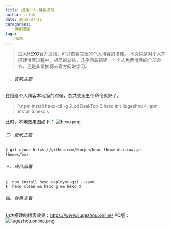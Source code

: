 ```yaml
---
title: 搭建个人-博客极简
author: 六个周
date: 2018-07-11
categories:
    博客搭建
tags: 
    HEXO
---
```

>进入[HEXO](https://hexo.io/zh-cn/)官方文档，可以查看完全的个人博客的搭建。
本文只是对个人在搭建博客过程中，极简的总结，几乎涵盖搭建一个个人免费博客的全部命令，还是非常推荐去官方网站学习。
###### 一、官网主题
在搭建个人博客本地版的时候，总共使用五个命令就好了。
>1.npm install hexo-cli -g 
2.cd DeskTop
3.hexo init liugezhou
4.npm install
5.hexo s
<!--more -->
此时，本地效果图如下：
![hexo.png](http://img.liugezhou.online/hexo.png)

###### 二、更改主题
    $ git clone https://github.com/Haojen/hexo-theme-Anisina.git themes/lmz

###### 三、项目部署

    $  npm install hexo-deployer-git --save
    $  hexo clean && hexo g && hexo d
###### 四、效果查看
初次搭建的博客效果：https://www.liugezhou.online/
PC版：
![liugezhou.online.png](http://img.liugezhou.online/primary.png)


